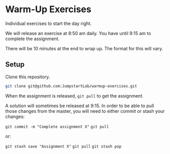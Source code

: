 # Warm-Up Exercises

Individual exercises to start the day right.

We will release an exercise at 8:50 am daily. You have until 9:15 am to complete the assignment.

There will be 10 minutes at the end to wrap up. The format for this will vary.

## Setup

Clone this repository.

```sh
git clone git@github.com:JumpstartLab/warmup-exercises.git
```

When the assignment is released, `git pull` to get the assignment.

A solution will sometimes be released at 9:15. In order to be able to pull those changes from the master, you will need to either commit or stash your changes:

`git commit -m "Complete assignment X"`
`git pull`

or:

`git stash save "Assignment X"`
`git pull`
`git stash pop`


